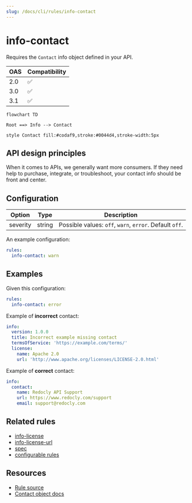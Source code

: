 ```yaml
---
slug: /docs/cli/rules/info-contact
---
```


# info-contact

Requires the `Contact` info object defined in your API.

|OAS|Compatibility|
|---|---|
|2.0|✅|
|3.0|✅|
|3.1|✅|


```mermaid
flowchart TD

Root ==> Info --> Contact

style Contact fill:#codaf9,stroke:#0044d4,stroke-width:5px
```

## API design principles

When it comes to APIs, we generally want more consumers.
If they need help to purchase, integrate, or troubleshoot, your contact info should be front and center.

## Configuration

|Option|Type|Description|
|---|---|---|
|severity|string|Possible values: `off`, `warn`, `error`. Default `off`. |

An example configuration:

```yaml
rules:
  info-contact: warn
```

## Examples

Given this configuration:
```yaml
rules:
  info-contact: error
```

Example of **incorrect** contact:
```yaml Incorrect example
info:
  version: 1.0.0
  title: Incorrect example missing contact
  termsOfService: 'https://example.com/terms/'
  license:
    name: Apache 2.0
    url: 'http://www.apache.org/licenses/LICENSE-2.0.html'
```

Example of **correct** contact:
```yaml Correct example
info:
  contact:
    name: Redocly API Support
    url: https://www.redocly.com/support
    email: support@redocly.com
```

## Related rules

- [info-license](./info-license.md)
- [info-license-url](./info-license-url.md)
- [spec](./spec.md)
- [configurable rules](./configurable-rules.md)

## Resources

- [Rule source](https://github.com/Redocly/redocly-cli/blob/main/packages/core/src/rules/common/info-contact.ts)
- [Contact object docs](https://redocly.com/docs/openapi-visual-reference/contact/)

